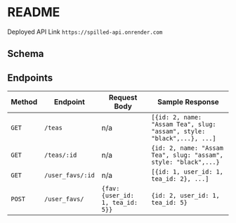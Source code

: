# README

<!--This README would normally document whatever steps are necessary to get the
application up and running.

Things you may want to cover:

* Ruby version

* System dependencies

* Configuration

* Database initialization

* How to run the test suite-->

Deployed API Link `https://spilled-api.onrender.com`

## Schema


## Endpoints
| Method | Endpoint | Request Body | Sample Response |
--- | --- | --- | ---
`GET` | `/teas` | n/a | `[{id: 2, name: "Assam Tea", slug: "assam", style: "black",...}, ...]`
`GET` | `/teas/:id` | n/a | `{id: 2, name: "Assam Tea", slug: "assam", style: "black",...}`
`GET` | `/user_favs/:id` | n/a | `[{id: 1, user_id: 1, tea_id: 2}, ...]`
`POST` | `/user_favs/` | `{fav: {user_id: 1, tea_id: 5}}` | `{id: 2, user_id: 1, tea_id: 5}`

